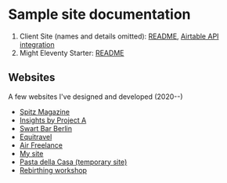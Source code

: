 # Sample site documentation

1. Client Site (names and details omitted): [README](client_x/README.md), [Airtable API integration](client_x/DEV-DOCS.md)
2. Might Eleventy Starter: [README](mighty/README.md)

## Websites
A few websites I've designed and developed (2020--)

- [Spitz Magazine](https://spitzmag.de)
- [Insights by Project A](https://insights.project-a.com)
- [Swart Bar Berlin](https://swart-berlin.de)
- [Equitravel](https://equitravel.de)
- [Air Freelance](https://www.air-freelance.com)
- [My site](https://www.ironnysh.com)
- [Pasta della Casa (temporary site)](https://psdc-static.vercel.app)
- [Rebirthing workshop](https://rebirthing.vercel.app)
